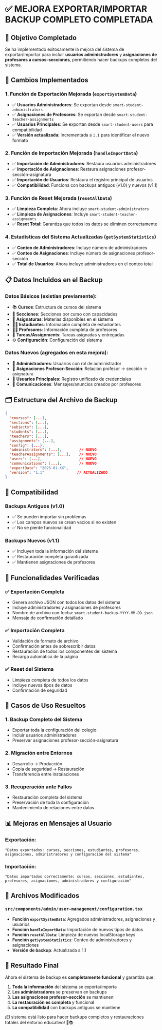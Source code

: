 # ✅ MEJORA EXPORTAR/IMPORTAR BACKUP COMPLETO COMPLETADA

## 🎯 **Objetivo Completado**
Se ha implementado exitosamente la mejora del sistema de exportar/importar para incluir **usuarios administradores** y **asignaciones de profesores a cursos-secciones**, permitiendo hacer backups completos del sistema.

## 🔧 **Cambios Implementados**

### 1. **Función de Exportación Mejorada (`exportSystemData`)**
- ✅ **Usuarios Administradores**: Se exportan desde `smart-student-administrators`
- ✅ **Asignaciones de Profesores**: Se exportan desde `smart-student-teacher-assignments`
- ✅ **Usuarios Principales**: Se exportan desde `smart-student-users` para compatibilidad
- ✅ **Versión actualizada**: Incrementada a `1.1` para identificar el nuevo formato

### 2. **Función de Importación Mejorada (`handleImportData`)**
- ✅ **Importación de Administradores**: Restaura usuarios administradores
- ✅ **Importación de Asignaciones**: Restaura asignaciones profesor-sección-asignatura
- ✅ **Importación de Usuarios**: Restaura el registro principal de usuarios
- ✅ **Compatibilidad**: Funciona con backups antiguos (v1.0) y nuevos (v1.1)

### 3. **Función de Reset Mejorada (`resetAllData`)**
- ✅ **Limpieza Completa**: Ahora incluye `smart-student-administrators`
- ✅ **Limpieza de Asignaciones**: Incluye `smart-student-teacher-assignments`
- ✅ **Reset Total**: Garantiza que todos los datos se eliminen correctamente

### 4. **Estadísticas del Sistema Actualizadas (`getSystemStatistics`)**
- ✅ **Conteo de Administradores**: Incluye número de administradores
- ✅ **Conteo de Asignaciones**: Incluye número de asignaciones profesor-sección
- ✅ **Total de Usuarios**: Ahora incluye administradores en el conteo total

## 📋 **Datos Incluidos en el Backup**

### **Datos Básicos** (existían previamente):
- 📚 **Cursos**: Estructura de cursos del sistema
- 🏫 **Secciones**: Secciones por curso con capacidades
- 📖 **Asignaturas**: Materias disponibles en el sistema
- 👨‍🎓 **Estudiantes**: Información completa de estudiantes
- 👨‍🏫 **Profesores**: Información completa de profesores
- 📝 **Tareas/Assignments**: Tareas asignadas y entregadas
- ⚙️ **Configuración**: Configuración del sistema

### **Datos Nuevos** (agregados en esta mejora):
- 👑 **Administradores**: Usuarios con rol de administrador
- 🔗 **Asignaciones Profesor-Sección**: Relación profesor → sección → asignatura
- 👥 **Usuarios Principales**: Registro unificado de credenciales
- 📧 **Comunicaciones**: Mensajes/anuncios creados por profesores

## 🗂️ **Estructura del Archivo de Backup**

```json
{
  "courses": [...],
  "sections": [...],
  "subjects": [...],
  "students": [...],
  "teachers": [...],
  "assignments": [...],
  "config": {...},
  "administrators": [...],        // NUEVO
  "teacherAssignments": [...],    // NUEVO
  "users": [...],                 // NUEVO
  "communications": [...],        // NUEVO
  "exportDate": "2025-01-XX",
  "version": "1.1"               // ACTUALIZADO
}
```

## 🔄 **Compatibilidad**

### **Backups Antiguos (v1.0)**
- ✅ Se pueden importar sin problemas
- ✅ Los campos nuevos se crean vacíos si no existen
- ✅ No se pierde funcionalidad

### **Backups Nuevos (v1.1)**
- ✅ Incluyen toda la información del sistema
- ✅ Restauración completa garantizada
- ✅ Mantienen asignaciones de profesores

## 📱 **Funcionalidades Verificadas**

### ✅ **Exportación Completa**
- Genera archivo JSON con todos los datos del sistema
- Incluye administradores y asignaciones de profesores
- Nombre de archivo con fecha: `smart-student-backup-YYYY-MM-DD.json`
- Mensaje de confirmación detallado

### ✅ **Importación Completa**
- Validación de formato de archivo
- Confirmación antes de sobrescribir datos
- Restauración de todos los componentes del sistema
- Recarga automática de la página

### ✅ **Reset del Sistema**
- Limpieza completa de todos los datos
- Incluye nuevos tipos de datos
- Confirmación de seguridad

## 🚀 **Casos de Uso Resueltos**

### 1. **Backup Completo del Sistema**
- Exportar toda la configuración del colegio
- Incluir usuarios administradores
- Preservar asignaciones profesor-sección-asignatura

### 2. **Migración entre Entornos**
- Desarrollo → Producción
- Copia de seguridad → Restauración
- Transferencia entre instalaciones

### 3. **Recuperación ante Fallos**
- Restauración completa del sistema
- Preservación de toda la configuración
- Mantenimiento de relaciones entre datos

## 📊 **Mejoras en Mensajes al Usuario**

### **Exportación**:
```
"Datos exportados: cursos, secciones, estudiantes, profesores, 
asignaciones, administradores y configuración del sistema"
```

### **Importación**:
```
"Datos importados correctamente: cursos, secciones, estudiantes, 
profesores, asignaciones, administradores y configuración"
```

## 📝 **Archivos Modificados**

### `src/components/admin/user-management/configuration.tsx`
- **Función `exportSystemData`**: Agregados administradores, asignaciones y usuarios
- **Función `handleImportData`**: Importación de nuevos tipos de datos
- **Función `resetAllData`**: Limpieza de nuevos localStorage keys
- **Función `getSystemStatistics`**: Conteo de administradores y asignaciones
- **Versión de backup**: Actualizada a 1.1

## 🎉 **Resultado Final**

Ahora el sistema de backup es **completamente funcional** y garantiza que:

1. **Toda la información** del sistema se exporta/importa
2. **Los administradores** se preservan en backups
3. **Las asignaciones profesor-sección** se mantienen
4. **La restauración es completa** y funcional
5. **La compatibilidad** con backups antiguos se mantiene

¡El sistema está listo para hacer backups completos y restauraciones totales del entorno educativo! 🚀📚
